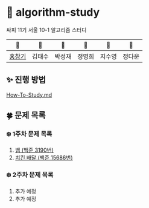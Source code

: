 # 🌟 algorithm-study

싸피 11기 서울 10-1 알고리즘 스터디

| 🍏 | 🍎 | 🍐 | 🍈 | 🥑 | 🥔 |
| :--------: | :---------: | :---------: | :---------: | :---------: | :---------: |
| [홍창기](https://github.com/infikei) | 김태수 | 박성재 | 정명희 | 지수영 | 정다운 |

## ✨ 진행 방법

[How-To-Study.md](https://github.com/SSAFY-10-1/algorithm-study/blob/main/How-To-Study.md)

## 🍀 문제 목록

### ❄️ 1주차 문제 목록

1. [뱀 (백준 3190번)](https://www.acmicpc.net/problem/3190)
2. [치킨 배달 (백준 15686번)](https://www.acmicpc.net/problem/15686)

### ❄️ 2주차 문제 목록

1. 추가 예정
2. 추가 예정
